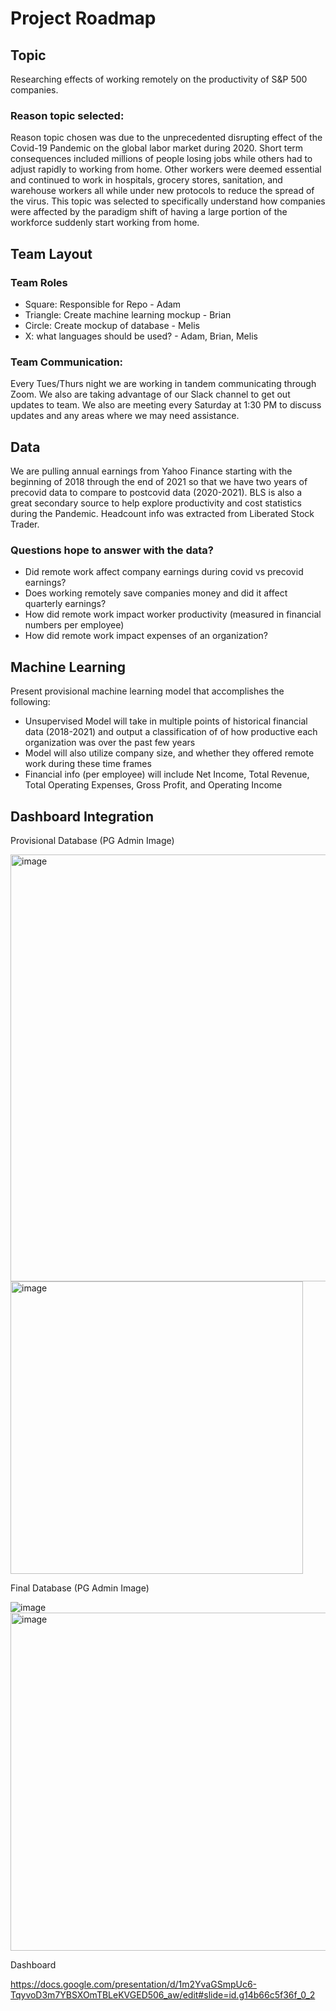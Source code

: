 # Project Roadmap

## Topic
Researching effects of working remotely on the productivity of S&P 500 companies.

### Reason topic selected: 
Reason topic chosen was due to the unprecedented disrupting effect 
of the Covid-19 Pandemic on the global labor market during 2020.
Short term consequences included millions of people losing jobs while others had to adjust rapidly
to working from home. Other workers were deemed essential and continued to work in hospitals,
grocery stores, sanitation, and warehouse workers all while under new protocols to reduce the
spread of the virus. This topic was selected to specifically understand how companies were 
affected by the paradigm shift of having a large portion of the workforce suddenly start 
working from home. 

## Team Layout

### Team Roles
- Square: Responsible for Repo - Adam
- Triangle: Create machine learning mockup - Brian
- Circle: Create mockup of database - Melis
- X: what languages should be used? - Adam, Brian, Melis

### Team Communication: 
Every Tues/Thurs night we are working in tandem communicating through Zoom. We also are taking advantage of our Slack channel to get out
updates to team. We also are meeting every Saturday at 1:30 PM to discuss updates and any areas where we may need assistance.

## Data 

We are pulling annual earnings from Yahoo Finance starting 
with the beginning of 2018 through the end of 2021 so that we have two years
of precovid data to compare to postcovid data (2020-2021). BLS is also a great secondary source
to help explore productivity and cost statistics during the Pandemic. Headcount info was extracted from Liberated Stock Trader.

### Questions hope to answer with the data?
- Did remote work affect company earnings during covid vs precovid earnings?
- Does working remotely save companies money and did it affect quarterly earnings?
- How did remote work impact worker productivity (measured in financial numbers per employee)
- How did remote work impact expenses of an organization?


## Machine Learning
Present provisional machine learning model that accomplishes the following:
- Unsupervised Model will take in multiple points of historical financial data (2018-2021) and output a classification of of how productive each organization was over the past few years
- Model will also utilize company size, and whether they offered remote work during these time frames
- Financial info (per employee) will include Net Income, Total Revenue, Total Operating Expenses, Gross Profit, and Operating Income

## Dashboard Integration

Provisional Database (PG Admin Image)

<img width="683" alt="image" src="https://user-images.githubusercontent.com/102189324/187052038-4a703f00-a8a0-4145-b742-1e892a9dd45d.png">
<img width="468" alt="image" src="https://user-images.githubusercontent.com/102189324/187052059-20b7c1af-d4f0-44f9-976f-3f42306ae83a.png">

Final Database (PG Admin Image)

![image](https://user-images.githubusercontent.com/102189324/188336164-7ca89b77-656a-4b2c-87c5-e81ebee6b0f0.png)
<img width="541" alt="image" src="https://user-images.githubusercontent.com/102189324/188336182-4173f706-b41d-443f-ad88-2878860cb3a9.png">

Dashboard

https://docs.google.com/presentation/d/1m2YvaGSmpUc6-TqyvoD3m7YBSXOmTBLeKVGED506_aw/edit#slide=id.g14b66c5f36f_0_2

